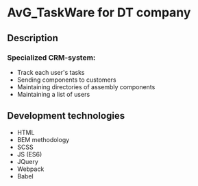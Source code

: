 # AvG_TaskWare for DT company

## Description

### Specialized CRM-system: 

* Track each user's tasks
* Sending components to customers
* Maintaining directories of assembly components
* Maintaining a list of users

## Development technologies

* HTML
* BEM methodology
* SCSS
* JS (ES6)
* JQuery
* Webpack
* Babel